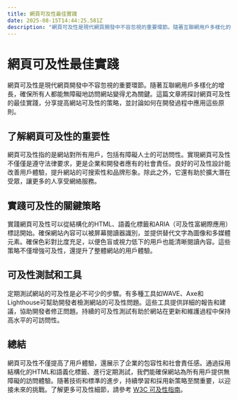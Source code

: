 ```yaml
---
title: 網頁可及性最佳實踐
date: 2025-08-15T14:44:25.581Z
description: "網頁可及性是現代網頁開發中不容忽視的重要環節。隨著互聯網用戶多樣化的增長，確保所有人都能無障礙地訪問網站變得尤為關鍵。這篇文章將探討網頁可及性的最佳實踐，分享提高網站可及性的策略，並討論如何在開發過程中應用這些原則。"
---
```


# 網頁可及性最佳實踐

網頁可及性是現代網頁開發中不容忽視的重要環節。隨著互聯網用戶多樣化的增長，確保所有人都能無障礙地訪問網站變得尤為關鍵。這篇文章將探討網頁可及性的最佳實踐，分享提高網站可及性的策略，並討論如何在開發過程中應用這些原則。

## 了解網頁可及性的重要性

網頁可及性指的是網站對所有用戶，包括有障礙人士的可訪問性。實現網頁可及性不僅僅是遵守法律要求，更是企業和開發者應有的社會責任。良好的可及性設計能改善用戶體驗，提升網站的可搜索性和品牌形象。除此之外，它還有助於擴大潛在受眾，讓更多的人享受網絡服務。

## 實踐可及性的關鍵策略

實踐網頁可及性可以從結構化的HTML、語義化標籤和ARIA（可及性富網際應用）標誌開始。確保網站內容可以被屏幕閱讀器識別，並提供替代文字為圖像和多媒體元素。確保色彩對比度充足，以便色盲或視力低下的用戶也能清晰閱讀內容。這些策略不僅增強可及性，還提升了整體網站的用戶體驗。

## 可及性測試和工具

定期測試網站的可及性是必不可少的步驟。有多種工具如WAVE、Axe和Lighthouse可幫助開發者檢測網站的可及性問題。這些工具提供詳細的報告和建議，協助開發者修正問題。持續的可及性測試有助於網站在更新和維護過程中保持高水平的可訪問性。

## 總結

網頁可及性不僅提高了用戶體驗，還展示了企業的包容性和社會責任感。通過採用結構化的HTML和語義化標籤、進行定期測試，我們能確保網站為所有用戶提供無障礙的訪問體驗。隨著技術和標準的進步，持續學習和採用新策略至關重要，以迎接未來的挑戰。了解更多可及性細節，請參考 [W3C 可及性指南](https://www.w3.org/WAI/standards-guidelines/)。